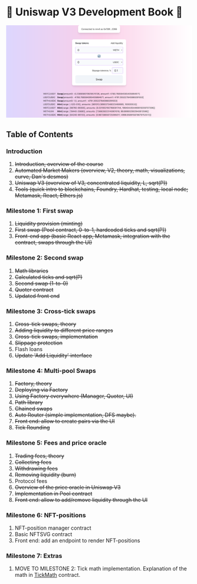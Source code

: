 # 🚧 Uniswap V3 Development Book 🚧

![Front-end application screenshot](/screenshot.png)

## Table of Contents

### Introduction
1. ~~Introduction, overview of the course~~
1. ~~Automated Market Makers (overview, V2, theory, math, visualizations, curve, Dan's desmos)~~
1. ~~Uniswap V3 (overview of V3, concentrated liquidity, L, sqrt(P))~~
1. ~~Tools (quick intro to blockchains, Foundry, Hardhat, testing, local node; Metamask, React, Ethers.js)~~

### Milestone 1: First swap
1. ~~Liquidity provision (minting)~~
1. ~~First swap (Pool contract, 0-to-1, hardcoded ticks and sqrt(P))~~
1. ~~Front-end app (basic React app, Metamask, integration with the contract, swaps through the UI)~~

### Milestone 2: Second swap
1. ~~Math libraries~~
1. ~~Calculated ticks and sqrt(P)~~
1. ~~Second swap (1-to-0)~~
1. ~~Quoter contract~~
1. ~~Updated front end~~

### Milestone 3: Cross-tick swaps
1. ~~Cross-tick swaps, theory~~
1. ~~Adding liquidity to different price ranges~~
1. ~~Cross-tick swaps, implementation~~
1. ~~Slippage protection~~
1. Flash loans
1. ~~Update 'Add Liquidity' interface~~

### Milestone 4: Multi-pool Swaps
1. ~~Factory, theory~~
1. ~~Deploying via Factory~~
1. ~~Using Factory everywhere (Manager, Quoter, UI)~~
1. ~~Path library~~
1. ~~Chained swaps~~
1. ~~Auto Router (simple implementation, DFS maybe).~~
1. ~~Front end: allow to create pairs via the UI~~
1. ~~Tick Rounding~~

### Milestone 5: Fees and price oracle
1. ~~Trading fees, theory~~
1. ~~Collecting fees~~
1. ~~Withdrawing fees~~
1. ~~Removing liquidity (burn)~~
1. Protocol fees
1. ~~Overview of the price oracle in Uniswap V3~~
1. ~~Implementation in Pool contract~~
1. ~~Front end: allow to add/remove liquidity through the UI~~

### Milestone 6: NFT-positions
1. NFT-position manager contract
1. Basic NFTSVG contract
1. Front end: add an endpoint to render NFT-positions

### Milestone 7: Extras
1. MOVE TO MILESTONE 2: Tick math implementation. Explanation of the math in [TickMath](https://github.com/Uniswap/v3-core/blob/main/contracts/libraries/TickMath.sol) contract.